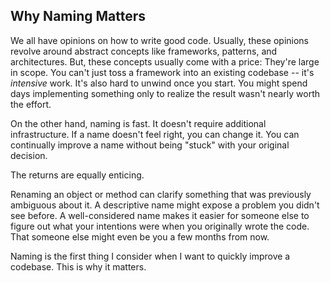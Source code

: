 ## Why Naming Matters

We all have opinions on how to write good code. Usually, these opinions revolve around abstract concepts like frameworks, patterns, and architectures.  But, these concepts usually come with a price: They're large in scope. You can't just toss a framework into an existing codebase -- it's _intensive_ work. It's also hard to unwind once you start. You might spend days implementing something only to realize the result wasn't nearly worth the effort.

On the other hand, naming is fast. It doesn't require additional infrastructure. If a name doesn't feel right, you can change it. You can continually improve a name without being "stuck" with your original decision. 

The returns are equally enticing.

Renaming an object or method can clarify something that was previously ambiguous about it. A descriptive name might expose a problem you didn't see before. A well-considered name makes it easier for someone else to figure out what your intentions were when you originally wrote the code. That someone else might even be you a few months from now. 

Naming is the first thing I consider when I want to quickly improve a codebase. This is why it matters. 
